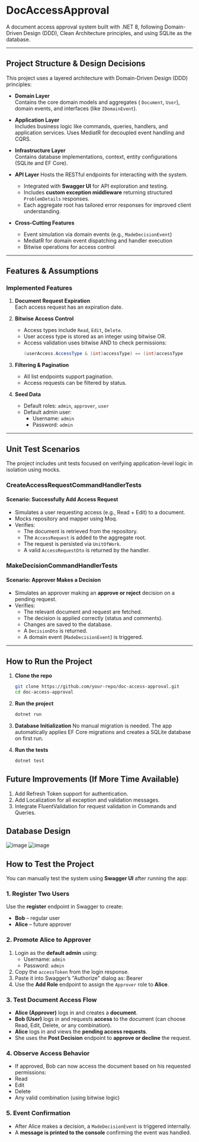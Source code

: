 # DocAccessApproval

A document access approval system built with .NET 8, following Domain-Driven Design (DDD), Clean Architecture principles, and using SQLite as the database.

---

## Project Structure & Design Decisions

This project uses a layered architecture with Domain-Driven Design (DDD) principles:

- **Domain Layer**  
  Contains the core domain models and aggregates ( `Document`, `User`), domain events, and interfaces (like `IDomainEvent`).

- **Application Layer**  
  Includes business logic like commands, queries, handlers, and application services. Uses MediatR for decoupled event handling and CQRS.

- **Infrastructure Layer**   
  Contains database implementations, context, entity configurations (SQLite and EF Core).

- **API Layer** 
  Hosts the RESTful endpoints for interacting with the system.
  - Integrated with **Swagger UI** for API exploration and testing.
  - Includes **custom exception middleware** returning structured `ProblemDetails` responses.
  - Each aggregate root has tailored error responses for improved client understanding.

- **Cross-Cutting Features**  
  - Event simulation via domain events (e.g., `MadeDecisionEvent`)
  - MediatR for domain event dispatching and handler execution
  - Bitwise operations for access control

---

##  Features & Assumptions

###  Implemented Features

1. **Document Request Expiration**  
   Each access request has an expiration date.

2. **Bitwise Access Control**  
   - Access types include `Read`, `Edit`, `Delete`.
   - User access type is stored as an integer using bitwise OR.
   - Access validation uses bitwise AND to check permissions:
     ```csharp
     (userAccess.AccessType & (int)accessType) == (int)accessType
     ```

3. **Filtering & Pagination**  
   - All list endpoints support pagination.
   - Access requests can be filtered by status.

4. **Seed Data**  
   - Default roles: `admin`, `approver`, `user`
   - Default admin user:
     - Username: `admin`
     - Password: `admin`

---

## Unit Test Scenarios

The project includes unit tests focused on verifying application-level logic in isolation using mocks.

### CreateAccessRequestCommandHandlerTests

#### Scenario: Successfully Add Access Request

- Simulates a user requesting access (e.g., Read + Edit) to a document.
- Mocks repository and mapper using Moq.
- Verifies:
  - The document is retrieved from the repository.
  - The `AccessRequest` is added to the aggregate root.
  - The request is persisted via `UnitOfWork`.
  - A valid `AccessRequestDto` is returned by the handler.

### MakeDecisionCommandHandlerTests

#### Scenario: Approver Makes a Decision

- Simulates an approver making an **approve or reject** decision on a pending request.
- Verifies:
  - The relevant document and request are fetched.
  - The decision is applied correctly (status and comments).
  - Changes are saved to the database.
  - A `DecisionDto` is returned.
  - A domain event (`MadeDecisionEvent`) is triggered.

---

##  How to Run the Project

1. **Clone the repo**  
   ```bash
   git clone https://github.com/your-repo/doc-access-approval.git
   cd doc-access-approval
   
2. **Run the project**
   ```bash
   dotnet run

3. **Database Initialization**
   No manual migration is needed.
   The app automatically applies EF Core migrations and creates a SQLite database on first run.

4. **Run the tests**
   ```bash
   dotnet test

## Future Improvements (If More Time Available)
  1. Add Refresh Token support for authentication.
  2. Add Localization for all exception and validation messages.
  3. Integrate FluentValidation for request validation in Commands and Queries.

## Database Design
![image](https://github.com/user-attachments/assets/a0fb5e8f-9c8b-49ff-acad-fafdf942d509)
![image](https://github.com/user-attachments/assets/9f255549-43a8-4f82-8385-8e20b1d1dc39)

## How to Test the Project

You can manually test the system using **Swagger UI** after running the app:

### 1. Register Two Users

Use the **register** endpoint in Swagger to create:
- **Bob** – regular user  
- **Alice** – future approver

### 2. Promote Alice to Approver

1. Login as the **default admin** using:
   - Username: `admin`  
   - Password: `admin`
2. Copy the `accessToken` from the login response.
3. Paste it into Swagger’s "Authorize" dialog as: Bearer <accessToken>
4. Use the **Add Role** endpoint to assign the `Approver` role to **Alice**.

### 3. Test Document Access Flow

- **Alice (Approver)** logs in and creates a **document**.
- **Bob (User)** logs in and requests **access** to the document (can choose Read, Edit, Delete, or any combination).
- **Alice** logs in and views the **pending access requests**.
- She uses the **Post Decision** endpoint to **approve or decline** the request.

### 4. Observe Access Behavior

- If approved, Bob can now access the document based on his requested permissions:
- Read
- Edit
- Delete
- Any valid combination (using bitwise logic)

### 5. Event Confirmation

- After Alice makes a decision, a `MadeDecisionEvent` is triggered internally.
- A **message is printed to the console** confirming the event was handled.





